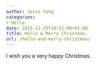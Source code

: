 ```yaml
---
author: Jesse Yang
categories:
- Hello
date: 2015-12-25T10:51:00+01:00
title: Hello & Merry Christmas.
url: /hello-and-merry-christmas/
---
```


I wish you a very happy Christmas.
